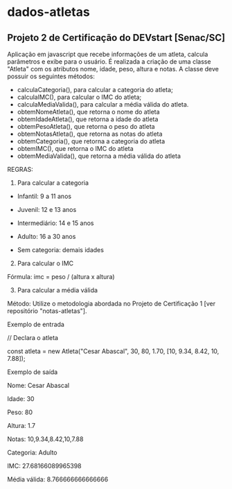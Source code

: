# dados-atletas
Projeto 2 de Certificação do DEVstart [Senac/SC]
---------------------------------------------------

Aplicação em javascript que recebe informações de um atleta, calcula parâmetros e exibe para o usuário.
É realizada a criação de uma classe "Atleta" com os atributos nome, idade, peso, altura e notas.
A classe deve possuir os seguintes métodos:

- calculaCategoria(), para calcular a categoria do atleta;
- calculaIMC(), para calcular o IMC do atleta;
- calculaMediaValida(), para calcular a média válida do atleta.
- obtemNomeAtleta(), que retorna o nome do atleta
- obtemIdadeAtleta(), que retorna a idade do atleta
- obtemPesoAtleta(), que retorna o peso do atleta
- obtemNotasAtleta(), que retorna as notas do atleta
- obtemCategoria(), que retorna a categoria do atleta
- obtemIMC(), que retorna o IMC do atleta
- obtemMediaValida(), que retorna a média válida do atleta

REGRAS:

1. Para calcular a categoria

 - Infantil: 9 a 11 anos

 - Juvenil: 12 e 13 anos

 - Intermediário: 14 e 15 anos

 - Adulto: 16 a 30 anos

 - Sem categoria: demais idades

2. Para calcular o IMC

Fórmula: imc = peso / (altura x altura)

3. Para calcular a média válida

Método: Utilize o metodologia abordada no Projeto de Certificação 1 [ver repositório "notas-atletas"].

Exemplo de entrada

// Declara o atleta

const atleta = new Atleta("Cesar Abascal",
    30, 80, 1.70,
    [10, 9.34, 8.42, 10, 7.88]);
    
Exemplo de saída

Nome: Cesar Abascal

Idade: 30

Peso: 80

Altura: 1.7

Notas: 10,9.34,8.42,10,7.88

Categoria: Adulto

IMC: 27.68166089965398

Média válida: 8.766666666666666
